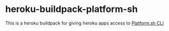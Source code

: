 # heroku-buildpack-platform-sh

This is a heroku buildpack for giving heroku apps access to [Platform.sh CLI](https://docs.platform.sh/development/cli.html)
